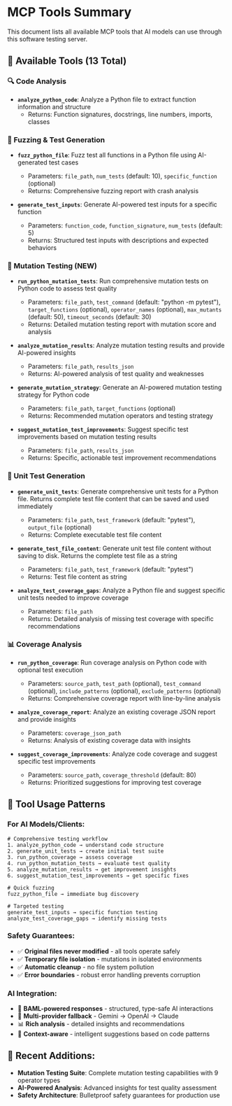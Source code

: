 # MCP Tools Summary

This document lists all available MCP tools that AI models can use through this software testing server.

## 🎯 Available Tools (13 Total)

### 🔍 Code Analysis
- **`analyze_python_code`**: Analyze a Python file to extract function information and structure
  - Returns: Function signatures, docstrings, line numbers, imports, classes

### 🎲 Fuzzing & Test Generation  
- **`fuzz_python_file`**: Fuzz test all functions in a Python file using AI-generated test cases
  - Parameters: `file_path`, `num_tests` (default: 10), `specific_function` (optional)
  - Returns: Comprehensive fuzzing report with crash analysis

- **`generate_test_inputs`**: Generate AI-powered test inputs for a specific function
  - Parameters: `function_code`, `function_signature`, `num_tests` (default: 5)
  - Returns: Structured test inputs with descriptions and expected behaviors

### 🧬 Mutation Testing (NEW)
- **`run_python_mutation_tests`**: Run comprehensive mutation tests on Python code to assess test quality
  - Parameters: `file_path`, `test_command` (default: "python -m pytest"), `target_functions` (optional), `operator_names` (optional), `max_mutants` (default: 50), `timeout_seconds` (default: 30)
  - Returns: Detailed mutation testing report with mutation score and analysis

- **`analyze_mutation_results`**: Analyze mutation testing results and provide AI-powered insights
  - Parameters: `file_path`, `results_json`
  - Returns: AI-powered analysis of test quality and weaknesses

- **`generate_mutation_strategy`**: Generate an AI-powered mutation testing strategy for Python code
  - Parameters: `file_path`, `target_functions` (optional)
  - Returns: Recommended mutation operators and testing strategy

- **`suggest_mutation_test_improvements`**: Suggest specific test improvements based on mutation testing results
  - Parameters: `file_path`, `results_json`
  - Returns: Specific, actionable test improvement recommendations

### 🧪 Unit Test Generation
- **`generate_unit_tests`**: Generate comprehensive unit tests for a Python file. Returns complete test file content that can be saved and used immediately
  - Parameters: `file_path`, `test_framework` (default: "pytest"), `output_file` (optional)
  - Returns: Complete executable test file content

- **`generate_test_file_content`**: Generate unit test file content without saving to disk. Returns the complete test file as a string
  - Parameters: `file_path`, `test_framework` (default: "pytest")
  - Returns: Test file content as string

- **`analyze_test_coverage_gaps`**: Analyze a Python file and suggest specific unit tests needed to improve coverage
  - Parameters: `file_path`
  - Returns: Detailed analysis of missing test coverage with specific recommendations

### 📊 Coverage Analysis
- **`run_python_coverage`**: Run coverage analysis on Python code with optional test execution
  - Parameters: `source_path`, `test_path` (optional), `test_command` (optional), `include_patterns` (optional), `exclude_patterns` (optional)
  - Returns: Comprehensive coverage report with line-by-line analysis

- **`analyze_coverage_report`**: Analyze an existing coverage JSON report and provide insights
  - Parameters: `coverage_json_path`
  - Returns: Analysis of existing coverage data with insights

- **`suggest_coverage_improvements`**: Analyze code coverage and suggest specific test improvements
  - Parameters: `source_path`, `coverage_threshold` (default: 80)
  - Returns: Prioritized suggestions for improving test coverage

## 🔧 Tool Usage Patterns

### For AI Models/Clients:
```
# Comprehensive testing workflow
1. analyze_python_code → understand code structure
2. generate_unit_tests → create initial test suite  
3. run_python_coverage → assess coverage
4. run_python_mutation_tests → evaluate test quality
5. analyze_mutation_results → get improvement insights
6. suggest_mutation_test_improvements → get specific fixes

# Quick fuzzing
fuzz_python_file → immediate bug discovery

# Targeted testing
generate_test_inputs → specific function testing
analyze_test_coverage_gaps → identify missing tests
```

### Safety Guarantees:
- ✅ **Original files never modified** - all tools operate safely
- ✅ **Temporary file isolation** - mutations in isolated environments  
- ✅ **Automatic cleanup** - no file system pollution
- ✅ **Error boundaries** - robust error handling prevents corruption

### AI Integration:
- 🤖 **BAML-powered responses** - structured, type-safe AI interactions
- 🔄 **Multi-provider fallback** - Gemini → OpenAI → Claude
- 📊 **Rich analysis** - detailed insights and recommendations
- 🎯 **Context-aware** - intelligent suggestions based on code patterns

## 🚀 Recent Additions:
- **Mutation Testing Suite**: Complete mutation testing capabilities with 9 operator types
- **AI-Powered Analysis**: Advanced insights for test quality assessment  
- **Safety Architecture**: Bulletproof safety guarantees for production use